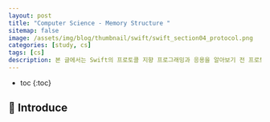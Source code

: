 ```yaml
---
layout: post
title: "Computer Science - Memory Structure "
sitemap: false
image: /assets/img/blog/thumbnail/swift/swift_section04_protocol.png
categories: [study, cs]
tags: [cs]
description: 본 글에서는 Swift의 프로토콜 지향 프로그래밍과 응용을 알아보기 전 프로토콜에 대해 다룬다.
---
```


* toc
{:toc}

## 🤚 Introduce
